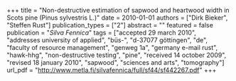 +++
title = "Non-destructive estimation of sapwood and heartwood width in Scots pine (Pinus sylvestris L.)"
date = 2010-01-01
authors = ["Dirk Bieker", "Steffen Rust"]
publication_types = ["2"]
abstract = ""
featured = false
publication = "*Silva Fennica*"
tags = ["accepted 29 march 2010", "addresses university of applied", "büs-", "d-37077 göttingen", "de", "faculty of resource management", "genweg 1a", "germany e-mail rust", "hawk-hhg", "non-destructive testing", "pine", "received 14 october 2009", "revised 18 january 2010", "sapwood", "sciences and arts", "tomography"]
url_pdf = "http://www.metla.fi/silvafennica/full/sf44/sf442267.pdf"
+++

